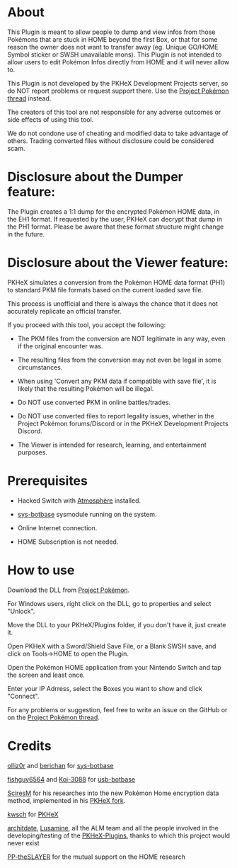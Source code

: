 # About

This Plugin is meant to allow people to dump and view infos from those Pokémons that are stuck in HOME beyond the first Box, or that for some reason the owner does not want to transfer away (eg. Unique GO/HOME Symbol sticker or SWSH unavailable mons). This Plugin is not intended to allow users to edit Pokémon Infos directly from HOME and it will never allow to.

This Plugin is not developed by the PKHeX Development Projects server, so do NOT report problems or request support there. Use the [Project Pokémon thread](https://projectpokemon.org/home/forums/topic/58311-pkhex-home-live-plugin-ram-viewer-thread/) instead.

The creators of this tool are not responsible for any adverse outcomes or side effects of using this tool.

We do not condone use of cheating and modified data to take advantage of others. Trading converted files without disclosure could be considered scam.

# Disclosure about the Dumper feature:

The Plugin creates a 1:1 dump for the encrypted Pokémon HOME data, in the EH1 format. If requested by the user, PKHeX can decrypt that dump in the PH1 format. Please be aware that these format structure might change in the future.

# Disclosure about the Viewer feature:

PKHeX simulates a conversion from the Pokémon HOME data format (PH1) to standard PKM file formats based on the current loaded save file.

This process is unofficial and there is always the chance that it does not accurately replicate an official transfer.

If you proceed with this tool, you accept the following:

* The PKM files from the conversion are NOT legitimate in any way, even if the original encounter was.

* The resulting files from the conversion may not even be legal in some circumstances.

* When using 'Convert any PKM data if compatible with save file', it is likely that the resulting Pokémon will be illegal.

* Do NOT use converted PKM in online battles/trades.

* Do NOT use converted files to report legality issues, whether in the Project Pokémon forums/Discord or in the PKHeX Development Projects Discord.

* The Viewer is intended for research, learning, and entertainment purposes.

# Prerequisites

- Hacked Switch with [Atmosphère](https://github.com/Atmosphere-NX/Atmosphere) installed.

- [sys-botbase](https://github.com/olliz0r/sys-botbase/releases) sysmodule running on the system.

- Online Internet connection.

- HOME Subscription is not needed.

# How to use 

Download the DLL from [Project Pokémon](https://projectpokemon.org/home/files/file/4388-pkhex-plugin-home-live-viewer/).

For Windows users, right click on the DLL, go to properties and select "Unlock".

Move the DLL to your PKHeX/Plugins folder, if you don't have it, just create it.

Open PKHeX with a Sword/Shield Save File, or a Blank SWSH save, and click on Tools->HOME to open the Plugin.

Open the Pokémon HOME application from your Nintendo Switch and tap the screen and least once. 

Enter your IP Adrress, select the Boxes you want to show and click "Connect".

For any problems or suggestion, feel free to write an issue on the GitHub or on the [Project Pokémon thread](https://projectpokemon.org/home/forums/topic/58311-pkhex-home-live-plugin-ram-viewer-thread/).

# Credits

[olliz0r](https://github.com/olliz0r) and [berichan](https://github.com/berichan) for [sys-botbase](https://github.com/olliz0r/sys-botbase)

[fishguy6564](https://github.com/fishguy6564) and [Koi-3088](https://github.com/Koi-3088) for [usb-botbase](https://github.com/fishguy6564/USB-Botbase)

[SciresM](https://github.com/SciresM) for his researches into the new Pokémon Home encryption data method, implemented in his [PKHeX fork](https://github.com/SciresM/PKHeX/blob/no_way_home/PKHeX.Core/PKM/Util/HomeCrypto.cs).

[kwsch](https://github.com/kwsch) for [PKHeX](https://github.com/kwsch/PKHeX)

[architdate](https://github.com/architdate), [Lusamine](https://github.com/Lusamine), all the ALM team and all the people involved in the developing/testing of the [PKHeX-Plugins](https://github.com/architdate/PKHeX-Plugins), thanks to which this project would never exist

[PP-theSLAYER](https://github.com/PP-theSLAYER) for the mutual support on the HOME research
